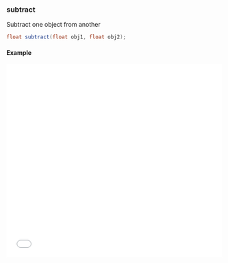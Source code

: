 ### subtract

Subtract one object from another

```glsl 
float subtract(float obj1, float obj2);
```

#### Example
<iframe width="100%" height="450px" src="/sculpture/-LM3HB7wAVNSJW5ggB4d?example=true&embed=true" frameborder="0"></iframe>
